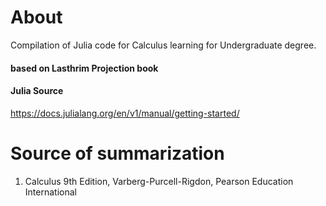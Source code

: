 # About
Compilation of Julia code for Calculus learning for Undergraduate degree.

#### based on Lasthrim Projection book 

#### Julia Source

https://docs.julialang.org/en/v1/manual/getting-started/

# Source of summarization
1. Calculus 9th Edition, Varberg-Purcell-Rigdon, Pearson Education International
